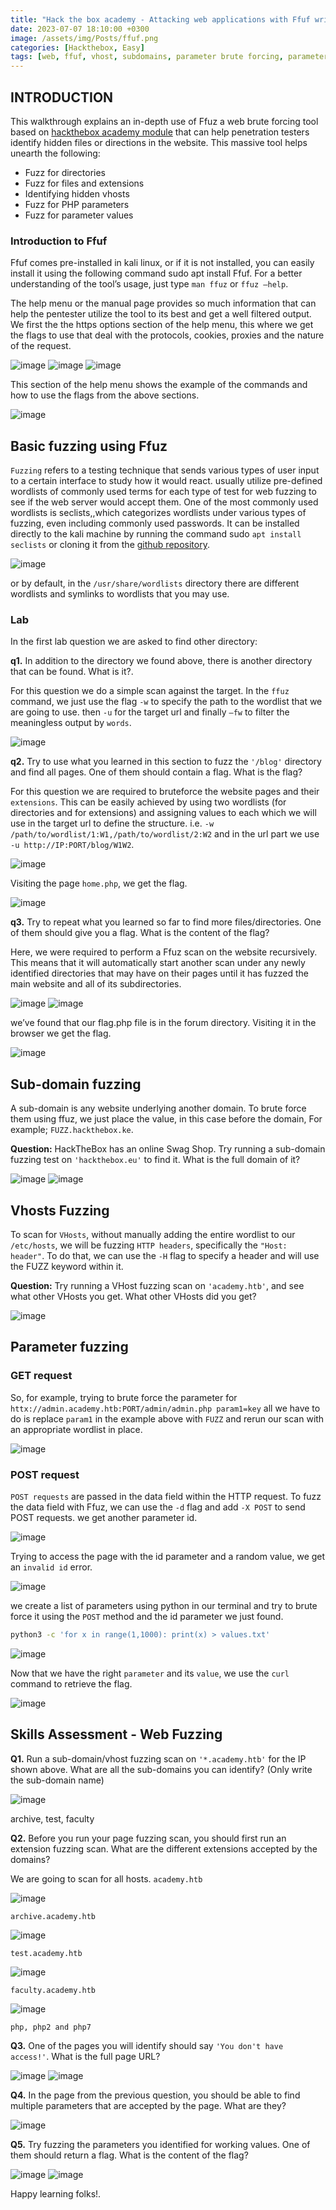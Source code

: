 ```yaml
---
title: "Hack the box academy - Attacking web applications with Ffuf write up"
date: 2023-07-07 18:10:00 +0300
image: /assets/img/Posts/ffuf.png
categories: [Hackthebox, Easy]
tags: [web, ffuf, vhost, subdomains, parameter brute forcing, parameter value brute forcing, extensions, hackthebox]
---
```


## INTRODUCTION
This walkthrough explains an in-depth use of Ffuz a web brute forcing tool based on [hackthebox academy module](https://academy.hackthebox.com/module/details/54) that can help penetration testers identify hidden files or directions in the website. This massive tool helps unearth the following:
- Fuzz for directories
- Fuzz for files and extensions
- Identifying hidden vhosts
- Fuzz for PHP parameters
- Fuzz for parameter values

### Introduction to Ffuf
Ffuf comes pre-installed in kali linux, or if it is not installed, you can easily install it using the
following command sudo apt install Ffuf. For a better understanding of the tool’s usage, just
type `man ffuz` or `ffuz –help`.

The help menu or the manual page provides so much information that can help the pentester utilize the tool to its best and get a well filtered output. We first the the https options section of the help menu, this where we get the flags to use that deal with the protocols, cookies, proxies and the nature of the request.

![image](/assets/img/Posts/ffuf/ffuf.png)
![image](/assets/img/Posts/ffuf/ffuf1.png)
![image](/assets/img/Posts/ffuf/ffuf2.png)

This section of the help menu shows the example of the commands and how to use the flags from the above sections.

![image](/assets/img/Posts/ffuf/ffuf3.png)

## Basic fuzzing using Ffuz
`Fuzzing` refers to a testing technique that sends various types of user input to a certain interface to study how it would react. usually utilize pre-defined wordlists of commonly used terms for each type of test for web fuzzing to see if the web server would accept them.
One of the most commonly used wordlists is seclists,,which categorizes wordlists under various types of fuzzing, even including commonly used passwords. It can be installed directly to the kali machine by running the command sudo `apt install seclists` or cloning it
from the [github repository](https://github.com/danielmiessler/SecLists).

![image](/assets/img/Posts/ffuf/seclists.png)

or by default, in the `/usr/share/wordlists` directory there are different wordlists and symlinks to wordlists that you may use.

### Lab
In the first lab question we are asked to find other directory:

**q1.** In addition to the directory we found above, there is another directory that can be found. What is it?.

For this question we do a simple scan against the target. In the `ffuz` command, we just use the flag `-w` to specify the path to the wordlist that we are going to use. then `-u` for the target url and finally `–fw` to filter the meaningless output by `words`.

![image](/assets/img/Posts/ffuf/lab.png)

**q2.** Try to use what you learned in this section to fuzz the `'/blog'` directory and find all pages. One of them should contain a flag. What is the flag?

For this question we are required to bruteforce the website pages and their `extensions`. This can be easily achieved by using two wordlists (for directories and for extensions) and assigning values to each which we will use in the target url to define the structure. i.e. `-w /path/to/wordlist/1:W1,/path/to/wordlist/2:W2` and in the url part we use `-u http://IP:PORT/blog/W1W2`.

![image](/assets/img/Posts/ffuf/dirext.png)

Visiting the page `home.php`, we get the flag.

![image](/assets/img/Posts/ffuf/flag.png)

**q3.** Try to repeat what you learned so far to find more files/directories. One of them should give you a flag. What is the content of the flag?

Here, we were required to perform a Ffuz scan on the website recursively. This means that it will automatically start another scan under any newly identified directories that may have on their pages until it has fuzzed the main website and all of its subdirectories.

![image](/assets/img/Posts/ffuf/ffuf-rec.png)
![image](/assets/img/Posts/ffuf/ffuf-rec1.png)

we’ve found that our flag.php file is in the forum directory. Visiting it in the browser we get the flag.

![image](/assets/img/Posts/ffuf/recur.png)

## Sub-domain fuzzing
A sub-domain is any website underlying another domain. To brute force them using ffuz, we just place the value, in this case before the domain, For example; `FUZZ.hackthebox.ke`.

**Question:** HackTheBox has an online Swag Shop. Try running a
sub-domain fuzzing test on `'hackthebox.eu'` to find it. What is the full domain of it?

![image](/assets/img/Posts/ffuf/sub.png)
![image](/assets/img/Posts/ffuf/sub1.png)

## Vhosts Fuzzing
To scan for `VHosts`, without manually adding the entire wordlist to our `/etc/hosts`, we will be fuzzing `HTTP headers`, specifically the `"Host: header"`. To do that, we can use the `-H` flag to specify a header and will use the FUZZ keyword within it.

**Question:** Try running a VHost fuzzing scan on `'academy.htb'`, and see what other VHosts you get. What other VHosts did you get?

![image](/assets/img/Posts/ffuf/vhost.png)

## Parameter fuzzing
### GET request
So, for example, trying to brute force the parameter for
`httx://admin.academy.htb:PORT/admin/admin.php param1=key` all we have to do is replace `param1` in the example above with `FUZZ` and rerun our scan with an appropriate wordlist in place.

![image](/assets/img/Posts/ffuf/params.png)

### POST request
`POST requests` are passed in the data field within the HTTP request. To fuzz the data field with Ffuz, we can use the `-d` flag and add `-X POST` to send POST requests. we get another parameter id.

![image](/assets/img/Posts/ffuf/post.png)

Trying to access the page with the id parameter and a random value, we get an `invalid id` error.

![image](/assets/img/Posts/ffuf/invalid.png)

we create a list of parameters using python in our terminal and try to brute force it using the `POST` method and the id parameter we just found.

```bash
python3 -c 'for x in range(1,1000): print(x) > values.txt'
```
![image](/assets/img/Posts/ffuf/suc-value.png)

Now that we have the right `parameter` and its `value`, we use the `curl` command to retrieve the flag.

![image](/assets/img/Posts/ffuf/flag-1.png)

## Skills Assessment - Web Fuzzing
**Q1.** Run a sub-domain/vhost fuzzing scan on `'*.academy.htb'` for the IP shown above. What are all the sub-domains you can identify? (Only write the sub-domain name)

![image](/assets/img/Posts/ffuf/q1.png)

archive, test, faculty

**Q2.** Before you run your page fuzzing scan, you should first run an extension fuzzing scan. What are the different extensions accepted by the domains?

We are going to scan for all hosts. 
`academy.htb`

![image](/assets/img/Posts/ffuf/academy-ext.png)

`archive.academy.htb`

![image](/assets/img/Posts/ffuf/archive-ext.png)

`test.academy.htb`

![image](/assets/img/Posts/ffuf/test-ext.png)

`faculty.academy.htb`

![image](/assets/img/Posts/ffuf/faculty-ext.png)

`php, php2 and php7`

**Q3.** One of the pages you will identify should say `'You don't have access!'`. What is the full page
URL?

![image](/assets/img/Posts/ffuf/q3.png)
![image](/assets/img/Posts/ffuf/q31.png)

**Q4.** In the page from the previous question, you should be able to find multiple parameters that are accepted by the page. What are they?

![image](/assets/img/Posts/ffuf/para.png)

**Q5.** Try fuzzing the parameters you identified for working values. One of them should return a flag. What is the content of the flag?

![image](/assets/img/Posts/ffuf/fin.png)
![image](/assets/img/Posts/ffuf/flag-2.png)

Happy learning folks!.